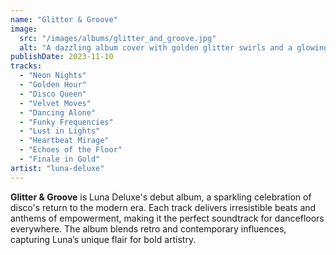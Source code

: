 ```yaml
---
name: "Glitter & Groove"
image:
  src: "/images/albums/glitter_and_groove.jpg"
  alt: "A dazzling album cover with golden glitter swirls and a glowing disco ball at the center, radiating light and energy."
publishDate: 2023-11-10
tracks:
  - "Neon Nights"
  - "Golden Hour"
  - "Disco Queen"
  - "Velvet Moves"
  - "Dancing Alone"
  - "Funky Frequencies"
  - "Lust in Lights"
  - "Heartbeat Mirage"
  - "Echoes of the Floor"
  - "Finale in Gold"
artist: "luna-deluxe"
---
```


**Glitter & Groove** is Luna Deluxe's debut album, a sparkling celebration of disco's return to the modern era. Each track delivers irresistible beats and anthems of empowerment, making it the perfect soundtrack for dancefloors everywhere. The album blends retro and contemporary influences, capturing Luna’s unique flair for bold artistry.
